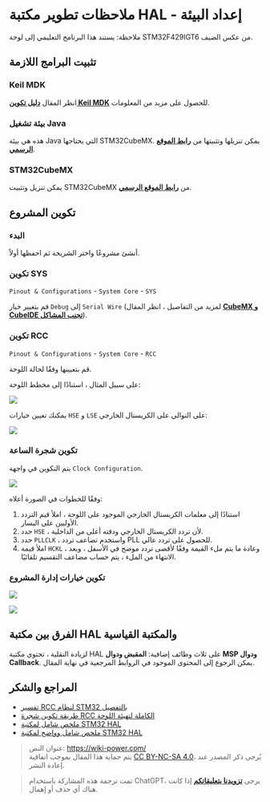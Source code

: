 # ملاحظات تطوير مكتبة HAL - إعداد البيئة

ملاحظة: يستند هذا البرنامج التعليمي إلى لوحة STM32F429IGT6 من عكس الضيف.

## تثبيت البرامج اللازمة

### Keil MDK

انظر المقال [**دليل تكوين Keil MDK**](https://wiki-power.com/ar/KeilMDK%E9%85%8D%E7%BD%AE%E6%8C%87%E5%8D%97) للحصول على مزيد من المعلومات.

### بيئة تشغيل Java

هذه هي بيئة Java التي يحتاجها STM32CubeMX. يمكن تنزيلها وتثبيتها من [**رابط الموقع الرسمي**](https://www.java.com/en/download/).

### STM32CubeMX

يمكن تنزيل وتثبيت STM32CubeMX من [**رابط الموقع الرسمي**](https://my.st.com/content/my_st_com/zh/products/development-tools/software-development-tools/stm32-software-development-tools/stm32-configurators-and-code-generators/stm32cubemx.license=1611899126599.product=STM32CubeMX.version=6.1.1.html).

## تكوين المشروع

### البدء

أنشئ مشروعًا واختر الشريحة ثم احفظها أولاً.

### تكوين SYS

`Pinout & Configurations` - `System Core` - `SYS`

قم بتغيير خيار `Debug` إلى `Serial Wire` (لمزيد من التفاصيل ، انظر المقال [**CubeMX و CubeIDE تجنب المشاكل**](https://wiki-power.com/ar/CubeMXوCubeIDEتجنبالمشاكل)).

### تكوين RCC

`Pinout & Configurations` - `System Core` - `RCC`

قم بتعيينها وفقًا لحالة اللوحة.

على سبيل المثال ، استنادًا إلى مخطط اللوحة:

![](https://img.wiki-power.com/d/wiki-media/img/20210205205030.png)

يمكنك تعيين خيارات `HSE` و `LSE` على التوالي على الكريستال الخارجي:

![](https://img.wiki-power.com/d/wiki-media/img/20210205205140.png)

### تكوين شجرة الساعة

يتم التكوين في واجهة `Clock Configuration`.

![](https://img.wiki-power.com/d/wiki-media/img/20210205205550.png)

وفقًا للخطوات في الصورة أعلاه:

1. استنادًا إلى معلمات الكريستال الخارجي الموجود على اللوحة ، املأ قيم التردد الأوليين على اليسار.
2. حدد `HSE` ، لأن تردد الكريستال الخارجي ودقته أعلى من الداخلية.
3. حدد `PLLCLK` ، واستخدم تضاعف تردد PLL للحصول على تردد عالي.
4. املأ قيمة `HCKL` ، وعادة ما يتم ملء القيمة وفقًا لأقصى تردد موضح في الأسفل ، وبعد الانتهاء من الملء ، يتم حساب مضاعف التقسيم تلقائيًا.

### تكوين خيارات إدارة المشروع

![](https://img.wiki-power.com/d/wiki-media/img/20210130095224.png)

![](https://img.wiki-power.com/d/wiki-media/img/20210130095239.png)

## الفرق بين مكتبة HAL والمكتبة القياسية

لزيادة النقلية ، تحتوي مكتبة HAL على ثلاث وظائف إضافية: **المقبض ودوال MSP ودوال Callback**. يمكن الرجوع إلى المحتوى الموجود في الروابط المرجعية في نهاية المقال.

## المراجع والشكر

- [تفسير RCC لنظام STM32 بالتفصيل](https://blog.csdn.net/as480133937/article/details/98845509)
- [طريقة تكوين شجرة RCC الكاملة لتهيئة اللوحة](https://www.notion.so/2-RCC-770c0c454f954408a3956257aa0fb523)
- [ملخص شامل لمكتبة STM32 HAL](https://mp.weixin.qq.com/s/ffcjKtl7JdRibLRNGquGXA)
- [ملخص شامل وواضح لمكتبة STM32 HAL](https://mp.weixin.qq.com/s/qkj0fQS5NrCXmbppKEhaAg)

> عنوان النص: <https://wiki-power.com/>  
> يتم حماية هذا المقال بموجب اتفاقية [CC BY-NC-SA 4.0](https://creativecommons.org/licenses/by/4.0/deed.zh)، يُرجى ذكر المصدر عند إعادة النشر.

> تمت ترجمة هذه المشاركة باستخدام ChatGPT، يرجى [**تزويدنا بتعليقاتكم**](https://github.com/linyuxuanlin/Wiki_MkDocs/issues/new) إذا كانت هناك أي حذف أو إهمال.
